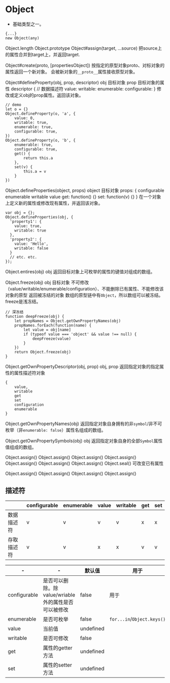 # Object
- 基础类型之一。


```
{...}
new Object(any)
```

Object.length
Object.prototype
Object#assign(target, ...source)
把source上的属性合并到target上，并返回target.

Object#create(proto, [propertiesObject])
按指定的原型对象proto、对标对象的属性返回一个新对象。
会被新对象的`__proto__`属性接收原型对象。

Object#defineProperty(obj, prop, descriptor)
obj 目标对象
prop 目标对象的属性
descriptor { // 数据描述符
    value: 
    writable:
    enumerable:
    configurable:
}
修改或定义obj的prop属性。返回该对象。
```
// demo
let o = {}
Object.defineProperty(o, 'a', {
    value: 0,
    writable: true,
    enumerable: true,
    configurable: true,
})
Object.defineProperty(o, 'b', {
    enumerable: true,
    configurable: true,
    get() {
        return this.a
    },
    set(v) {
        this.a = v
    }
})
```

Object.defineProperties(object, props)
object 目标对象
props: {
    configurable
    enumerable
    writable
    value
    get: function() {}
    set: function(v) {}
}
在一个对象上定义新的属性或修改现有属性，并返回该对象。
```
var obj = {};
Object.defineProperties(obj, {
  'property1': {
    value: true,
    writable: true
  },
  'property2': {
    value: 'Hello',
    writable: false
  }
  // etc. etc.
});
```

Object.entires(obj)
obj
返回目标对象上可枚举的属性的键值对组成的数组。

Object.freeze(obj)
obj 目标对象
不可修改（value/writable/enumerable/configuration）、不能删除已有属性、不能修改该对象的原型
返回被冻结的对象
数组的原型链中有`Object`，所以数组可以被冻结。
freeze是浅冻结。
```
// 深冻结
function deepFreeze(obj) {
    let propNames = Object.getOwnPropertyNames(obj)
    propNames.forEach(function(name) {
        let value = obj[name]
        if (typeof value === 'object' && value !== null) {
            deepFreeze(value)
        }
    })
    return Object.freeze(obj)
}
```

Object.getOwnPropertyDescriptor(obj, prop)
obj,
prop
返回指定对象的指定属性的属性描述符对象
```
{
    value,
    writable
    get
    set
    configuration
    enumerable
}
```

Object.getOwnPropertyNames(obj)
返回指定对象自身拥有的非`symbol`/非不可枚举（非`enumerable: false`）属性名组成的数组。

Object.getOwnPropertySymbols(obj)
obj
返回指定对象自身的全部`Symbol`属性值组成的数组。

Object.assign()
Object.assign()
Object.assign()
Object.assign()
Object.assign()
Object.assign()
Object.assign()
Object.seal()
可改变已有属性

Object.assign()
Object.assign()
Object.assign()
Object.assign()


## 描述符
||configurable|enumerable|value|writable|get|set|
|-|-|-|-|-|-|-|
|数据描述符|v|v|v|v|x|x|
|存取描述符|v|v|x|x|v|v|

|-  |-|默认值|用于|
|-  |-|-|-|
|configurable  |是否可以删除。除value/wriable外的属性是否可以被修改|false|用于|
|enumerable    |是否可枚举|false|`for...in`/`Object.keys()`|
|value  |当前值|undefined|
|writable   |是否可修改|false|
|get   |属性的getter方法|undefined|
|set   |属性的setter方法|undefined|